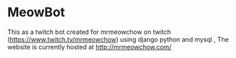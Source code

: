 # MeowBot
 This as a twitch bot created for mrmeowchow on twitch (https://www.twitch.tv/mrmeowchow) using django python and mysql
, The website is currently hosted at http://mrmeowchow.com/